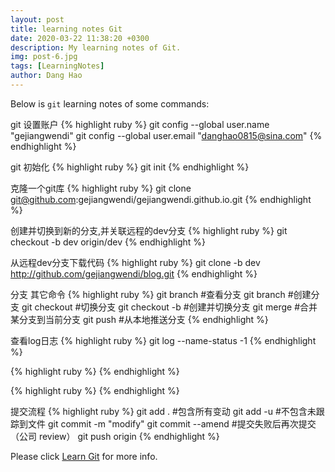 ```yaml
---
layout: post
title: learning notes Git
date: 2020-03-22 11:38:20 +0300
description: My learning notes of Git.
img: post-6.jpg
tags: [LearningNotes]
author: Dang Hao
---
```

Below is `git` learning notes of some commands:

git 设置账户
{% highlight ruby %}
git config --global user.name "gejiangwendi"
git config --global user.email "danghao0815@sina.com"
{% endhighlight %}

git 初始化
{% highlight ruby %}
git init
{% endhighlight %}

克隆一个git库
{% highlight ruby %}
git clone git@github.com:gejiangwendi/gejiangwendi.github.io.git
{% endhighlight %}

创建并切换到新的分支,并关联远程的dev分支
{% highlight ruby %}
git checkout -b dev origin/dev
{% endhighlight %}

从远程dev分支下载代码
{% highlight ruby %}
git clone -b dev http://github.com/gejiangwendi/blog.git
{% endhighlight %}

分支 其它命令
{% highlight ruby %}
git branch #查看分支
git branch <name> #创建分支
git checkout <name> #切换分支
git checkout -b <name> #创建并切换分支
git merge <name> #合并某分支到当前分支
git push <remote-name> <branch-name> #从本地推送分支
{% endhighlight %}

查看log日志
{% highlight ruby %}
git log --name-status -1
{% endhighlight %}

{% highlight ruby %}
{% endhighlight %}

{% highlight ruby %}
{% endhighlight %}

提交流程
{% highlight ruby %}
git add . #包含所有变动
git add -u #不包含未跟踪到文件
git commit -m "modify"
git commit --amend #提交失败后再次提交（公司 review）
git push origin
{% endhighlight %}

Please click [Learn Git] for more info.

[Learn Git]: https://www.runoob.com/git/git-tutorial.html
